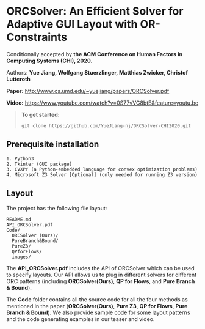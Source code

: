 # ORCSolver: An Efficient Solver for Adaptive GUI Layout with OR-Constraints

Conditionally accepted by **the ACM Conference on Human Factors in Computing Systems (CHI), 2020.**

Authors: **Yue Jiang, Wolfgang Stuerzlinger, Matthias Zwicker, Christof Lutteroth**

**Paper:** http://www.cs.umd.edu/~yuejiang/papers/ORCSolver.pdf

**Video:** https://www.youtube.com/watch?v=0S77vVG8btE&feature=youtu.be

> **To get started:** 
> 
>     git clone https://github.com/YueJiang-nj/ORCSolver-CHI2020.git
>

## Prerequisite installation

    1. Python3 
    2. Tkinter (GUI package)
    3. CVXPY (a Python-embedded language for convex optimization problems)
    4. Microsoft Z3 Solver [Optional] (only needed for running Z3 version)

## Layout

The project has the following file layout:

    README.md
    API_ORCSolver.pdf
    Code/
      ORCSolver (Ours)/
      PureBranch&Bound/
      PureZ3/
      QPforFlows/
      images/

The **API_ORCSolver.pdf** includes the API of ORCSolver which can be used to specify layouts. Our API allows us to plug in different solvers for different ORC patterns (including **ORCSolver(Ours)**, **QP for Flows**, and **Pure Branch & Bound**). 

The **Code** folder contains all the source code for all the four methods as mentioned in the paper (**ORCSolver(Ours)**, **Pure Z3**, **QP for Flows**, **Pure Branch & Bound**). We also provide sample code for some layout patterns and the code generating examples in our teaser and video. 
